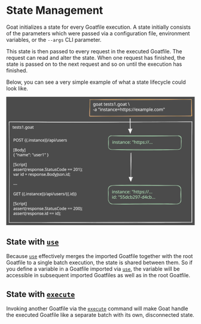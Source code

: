 # State Management

Goat initializes a state for every Goatfile execution. A state initially consists of the parameters which were passed via a configuration file, environment variables, or the `--args` CLI parameter.

This state is then passed to every request in the executed Goatfile. The request can read and alter the state.
When one request has finished, the state is passed on to the next request and so on until the execution has finished.

Below, you can see a very simple example of what a state lifecycle could look like.

![](../assets/simple-state.excalidraw.svg)

## State with [`use`](../goatfile/import-statement.md)

Because [`use`](../goatfile/import-statement.md) effectively merges the imported Goatfile together with the root Goatfile to a single batch execution, the state is shared between them. So if you define a variable in a Goatfile imported via [`use`](../goatfile/import-statement.md), the variable will be accessible in subsequent imported Goatfiles as well as in the root Goatfile.

## State with [`execute`](../goatfile/execute-statement.md)

Invoking another Goatfile via the [`execute`](../goatfile/execute-statement.md) command will make Goat handle the executed Goatfile like a separate batch with its own, disconnected state.

